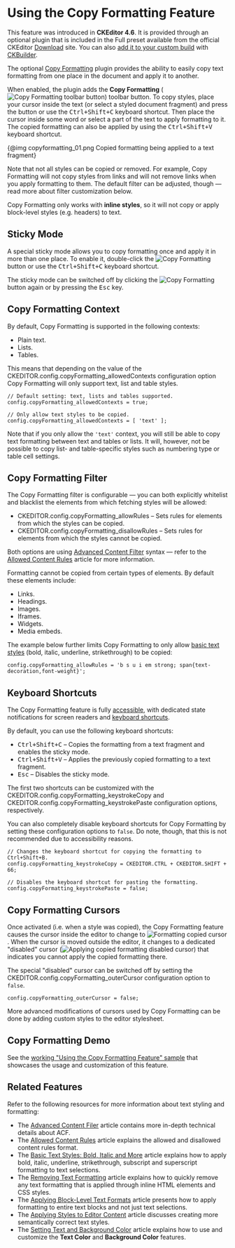 <!--
Copyright (c) 2003-2017, CKSource - Frederico Knabben. All rights reserved.
For licensing, see LICENSE.md.
-->

# Using the Copy Formatting Feature

<p class="requirements">
    This feature was introduced in <strong>CKEditor 4.6</strong>. It is provided through an optional plugin that is included in the Full preset available from the official CKEditor <a href="http://ckeditor.com/download">Download</a> site. You can also <a href="#!/guide/dev_plugins">add it to your custom build</a> with <a href="http://ckeditor.com/builder">CKBuilder</a>.
</p>

The optional [Copy Formatting](http://ckeditor.com/addon/copyformatting) plugin provides the ability to easily copy text formatting from one place in the document and apply it to another.

When enabled, the plugin adds the **Copy Formatting** (<img src="guides/dev_copyformatting/copyformatting-button.png" alt="Copy Formatting toolbar button" style="vertical-align: bottom;">) toolbar button. To copy styles, place your cursor inside the text (or select a styled document fragment) and press the button or use the <kbd>Ctrl+Shift+C</kbd> keyboard shortcut. Then place the cursor inside some word or select a part of the text to apply formatting to it. The copied formatting can also be applied by using the <kbd>Ctrl+Shift+V</kbd> keyboard shortcut.

{@img copyformatting_01.png Copied formatting being applied to a text fragment}

<div class="tip">
    <p>
        Note that not all styles can be copied or removed. For example, Copy Formatting will not copy styles from links and will not remove links when you apply formatting to them. The default filter can be adjusted, though &mdash; read more about filter customization below.
    </p>
    <p>
        Copy Formatting only works with <strong>inline styles</strong>, so it will not copy or apply block-level styles (e.g. headers) to text.
    </p>
</div>

## Sticky Mode

A special sticky mode allows you to copy formatting once and apply it in more than one place. To enable it, double-click the <img src="guides/dev_copyformatting/copyformatting-button.png" alt="Copy Formatting" style="vertical-align: bottom;"> button or use the <kbd>Ctrl+Shift+C</kbd> keyboard shortcut.

The sticky mode can be switched off by clicking the <img src="guides/dev_copyformatting/copyformatting-button.png" alt="Copy Formatting" style="vertical-align: bottom;"> button again or by pressing the <kbd>Esc</kbd> key.

## Copy Formatting Context

By default, Copy Formatting is supported in the following contexts:

* Plain text.
* Lists.
* Tables.

This means that depending on the value of the CKEDITOR.config.copyFormatting_allowedContexts configuration option Copy Formatting will only support text, list and table styles.

    // Default setting: text, lists and tables supported.
    config.copyFormatting_allowedContexts = true;

    // Only allow text styles to be copied.
    config.copyFormatting_allowedContexts = [ 'text' ];

Note that if you only allow the `'text'` context, you will still be able to copy text formatting between text and tables or lists. It will, however, not be possible to copy list- and table-specific styles such as numbering type or table cell settings.

## Copy Formatting Filter

The Copy Formatting filter is configurable &mdash; you can both explicitly whitelist and blacklist the elements from which fetching styles will be allowed:

* CKEDITOR.config.copyFormatting_allowRules &ndash; Sets rules for elements from which the styles can be copied.
* CKEDITOR.config.copyFormatting_disallowRules &ndash; Sets rules for elements from which the styles cannot be copied.

Both options are using [Advanced Content Filter](#!/guide/dev_acf) syntax &mdash; refer to the [Allowed Content Rules](#!/guide/dev_allowed_content_rules) article for more information.

Formatting cannot be copied from certain types of elements. By default these elements include:

* Links.
* Headings.
* Images.
* Iframes.
* Widgets.
* Media embeds.

The example below further limits Copy Formatting to only allow [basic text styles](#!/guide/dev_basicstyles) (bold, italic, underline, strikethrough) to be copied:

    config.copyFormatting_allowRules = 'b s u i em strong; span{text-decoration,font-weight}';

## Keyboard Shortcuts

The Copy Formatting feature is fully [accessible](#!/guide/dev_a11y), with dedicated state notifications for screen readers and [keyboard shortcuts](#!/guide/dev_shortcuts).

By default, you can use the following keyboard shortcuts:

* <kbd>Ctrl+Shift+C</kbd> &ndash; Copies the formatting from a text fragment and enables the sticky mode.
* <kbd>Ctrl+Shift+V</kbd> &ndash; Applies the previously copied formatting to a text fragment.
* <kbd>Esc</kbd> &ndash; Disables the sticky mode.

The first two shortcuts can be customized with the CKEDITOR.config.copyFormatting_keystrokeCopy and CKEDITOR.config.copyFormatting_keystrokePaste configuration options, respectively.

You can also completely disable keyboard shortcuts for Copy Formatting by setting these configuration options to `false`. Do note, though, that this is not recommended due to accessibility reasons.

    // Changes the keyboard shortcut for copying the formatting to Ctrl+Shift+B.
    config.copyFormatting_keystrokeCopy = CKEDITOR.CTRL + CKEDITOR.SHIFT + 66;

    // Disables the keyboard shortcut for pasting the formatting.
    config.copyFormatting_keystrokePaste = false;

## Copy Formatting Cursors

Once activated (i.e. when a style was copied), the Copy Formatting feature causes the cursor inside the editor to change to <img src="guides/dev_copyformatting/copyformatting-cursor.svg" alt="Formatting copied cursor" style="vertical-align: bottom;">. When the cursor is moved outside the editor, it changes to a dedicated "disabled" cursor (<img src="guides/dev_copyformatting/copyformatting-cursor-disabled.svg" alt="Applying copied formatting disabled cursor" style="vertical-align: bottom;">) that indicates you cannot apply the copied formatting there.

The special "disabled" cursor can be switched off by setting the CKEDITOR.config.copyFormatting_outerCursor configuration option to `false`.

    config.copyFormatting_outerCursor = false;

<p class="tip">
    More advanced modifications of cursors used by Copy Formatting can be done by adding custom styles to the editor stylesheet.
</p>

## Copy Formatting Demo

See the [working "Using the Copy Formatting Feature" sample](../samples/copyformatting.html) that showcases the usage and customization of this feature.

## Related Features

Refer to the following resources for more information about text styling and formatting:

* The [Advanced Content Filer](#!/guide/dev_advanced_content_filter) article contains more in-depth technical details about ACF.
* The [Allowed Content Rules](#!/guide/dev_allowed_content_rules) article explains the allowed and disallowed content rules format.
* The [Basic Text Styles: Bold, Italic and More](#!/guide/dev_basicstyles) article explains how to apply bold, italic, underline, strikethrough, subscript and superscript formatting to text selections.
* The [Removing Text Formatting](#!/guide/dev_removeformat) article explains how to quickly remove any text formatting that is applied through inline HTML elements and CSS styles.
* The [Applying Block-Level Text Formats](#!/guide/dev_format) article presents how to apply formatting to entire text blocks and not just text selections.
* The [Applying Styles to Editor Content](#!/guide/dev_styles) article discusses creating more semantically correct text styles.
* The [Setting Text and Background Color](#!/guide/dev_colorbutton) article explains how to use and customize the **Text Color** and **Background Color** features.

